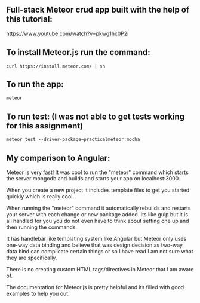 ## Full-stack Meteor crud app built with the help of this tutorial:
  https://www.youtube.com/watch?v=pkwg1hx0P2I

## To install Meteor.js run the command:

```
curl https://install.meteor.com/ | sh
```

## To run the app:
```
meteor
```

## To run test: (I was not able to get tests working for this assignment)

```
meteor test --driver-package=practicalmeteor:mocha
```

## My comparison to Angular:
  Meteor is very fast! It was cool to run the "meteor" command which starts the server mongodb and builds and starts your app on localhost:3000.

  When you create a new project it includes template files to get you started quickly which is really cool.

  When running the "meteor" command it automatically rebuilds and restarts your server with each change or new package added. Its like gulp but it is all handled for you you do not even have to think about setting one up and then running the commands.

  It has handlebar like templating system like Angular but Meteor only uses one-way data binding and believe that was design decision as two-way data bind can complicate certain things or so I have read I am not sure what they are specifically.

  There is no creating custom HTML tags/directives in Meteor that I am aware of.

  The documentation for Meteor.js is pretty helpful and its filled with good examples to help you out.
